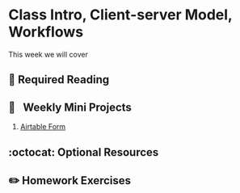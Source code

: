 # Class Intro, Client-server Model, Workflows

This week we will cover

## :closed_book:  **Required Reading**

## :dart: &nbsp; **Weekly Mini Projects**

1. [Airtable Form]()

## :octocat:  **Optional Resources**

## :pencil2:  **Homework Exercises**
